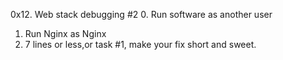 0x12. Web stack debugging #2
0. Run software as another user
1. Run Nginx as Nginx
2. 7 lines or less,or task #1, make your fix short and sweet.
